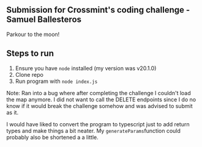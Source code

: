 ## Submission for Crossmint's coding challenge - Samuel Ballesteros
Parkour to the moon!
## Steps to run

1. Ensure you have `node` installed (my version was v20.1.0)
2. Clone repo
3. Run program with `node index.js`

Note: Ran into a bug where after completing the challenge I couldn't load the map anymore. I did not want to call the DELETE endpoints since I do no know if it would break the challenge somehow and was advised to submit as it. 

I would have liked to convert the program to typescript just to add return types and make things a bit neater. My `generateParams`function could probably also be shortened a a little.